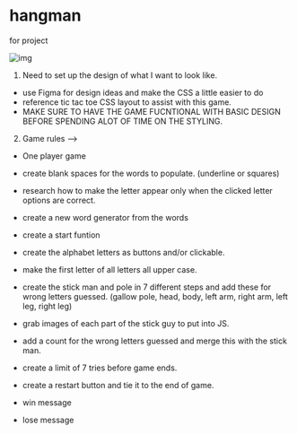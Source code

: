 # hangman
for project 

![img](https://i.imgur.com/tuVXAuw.png?1)












1. Need to set up the design of what I want to look like. 
- use Figma for design ideas and make the CSS a little easier to do 
- reference tic tac toe CSS layout to assist with this game. 
- MAKE SURE TO HAVE THE GAME FUCNTIONAL WITH BASIC DESIGN BEFORE SPENDING ALOT OF TIME ON THE STYLING. 

2. Game rules --> 
 
 - One player game 
  
  <!-- - create maximum of 15 words to use and cycle through. (Pick categories or random words) -->

- create blank spaces for the words to populate. (underline or squares) 

- research how to make the letter appear only when the clicked letter options are correct.

- create a new word generator from the words 

- create a start funtion 

<!-- - create all letters in a string variable -->

- create the alphabet letters as buttons and/or clickable.

- make the first letter of all letters all upper case.

- create the stick man and pole in 7 different steps and add these for wrong letters guessed. (gallow pole, head, body, left arm, right arm, left leg, right leg)
- grab images of each part of the stick guy to put into JS.

- add a count for the wrong letters guessed and merge this with the stick man.

- create a limit of 7 tries before game ends.

- create a restart button and tie it to the end of game. 

- win message

- lose message 

